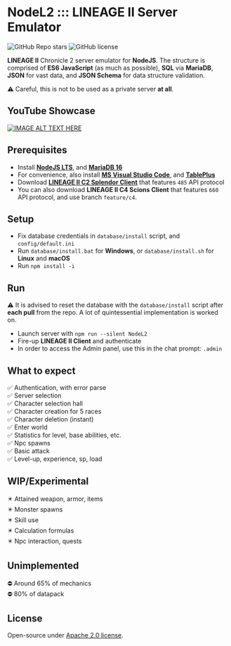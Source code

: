 # NodeL2 ::: LINEAGE II Server Emulator

![GitHub Repo stars](https://img.shields.io/github/stars/dkoluris/nodel2?color=success) ![GitHub license](https://img.shields.io/github/license/dkoluris/nodel2?color=informational)

**LINEAGE II** Chronicle 2 server emulator for **NodeJS**. The structure is comprised of **ES6 JavaScript** (as much as possible), **SQL** via **MariaDB**, **JSON** for vast data, and **JSON Schema** for data structure validation.

⚠️ Careful, this is not to be used as a private server **at all**.

## YouTube Showcase
[![IMAGE ALT TEXT HERE](https://img.youtube.com/vi/9-lBvxaXDnM/0.jpg)](https://www.youtube.com/watch?v=9-lBvxaXDnM)

## Prerequisites
* Install **[NodeJS LTS](https://nodejs.org/en/download)**, and **[MariaDB 16](https://mariadb.org/download/?t=mariadb&p=mariadb&r=10.6.12)**
* For convenience, also install **[MS Visual Studio Code](https://code.visualstudio.com/download)**, and **[TablePlus](https://tableplus.com/download)**
* Download **[LINEAGE II C2 Splendor Client](https://drive.google.com/drive/folders/1kdVS2ymqmK3vzufEt5hUnij6pWS8BcZb?usp=sharing)** that features `485` API protocol
* You can also download **LINEAGE II C4 Scions Client** that features `660` API protocol, and use branch `feature/c4`.

## Setup
* Fix database credentials in `database/install` script, and `config/default.ini`
* Run `database/install.bat` for **Windows**, or `database/install.sh` for **Linux** and **macOS**
* Run `npm install -i`

## Run
⚠️ It is advised to reset the database with the `database/install` script after **each pull** from the repo. A lot of quintessential implementation is worked on.
* Launch server with `npm run --silent NodeL2`
* Fire-up **LINEAGE II Client** and authenticate
* In order to access the Admin panel, use this in the chat prompt: `.admin`

## What to expect
✅ Authentication, with error parse\
✅ Server selection\
✅ Character selection hall\
✅ Character creation for 5 races\
✅ Character deletion (instant)\
✅ Enter world\
✅ Statistics for level, base abilities, etc.\
✅ Npc spawns\
✅ Basic attack\
✅ Level-up, experience, sp, load

## WIP/Experimental
✴️ Attained weapon, armor, items\
✴️ Monster spawns\
✴️ Skill use\
✴️ Calculation formulas\
✴️ Npc interaction, quests

## Unimplemented
⛔️ Around 65% of mechanics\
⛔️ 80% of datapack

## License
Open-source under [Apache 2.0 license](https://www.apache.org/licenses/LICENSE-2.0).
